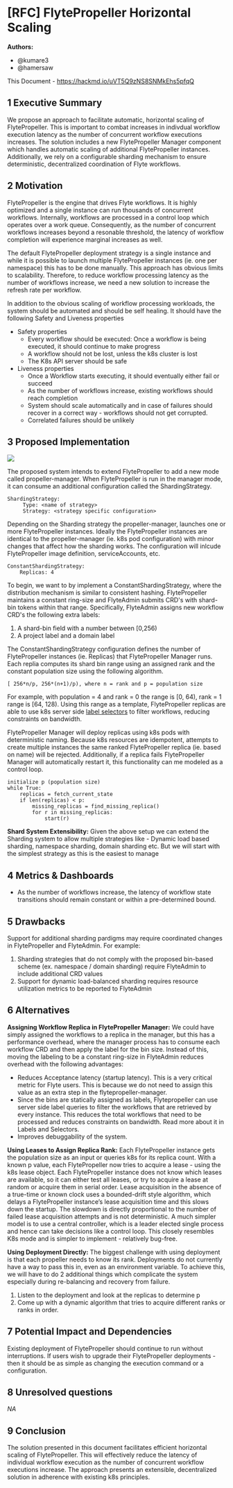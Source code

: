 # [RFC] FlytePropeller Horizontal Scaling

**Authors:**

- @kumare3
- @hamersaw

This Document - https://hackmd.io/uVT5Q9zNS8SNMkEhs5pfqQ

## 1 Executive Summary

We propose an approach to facilitate automatic, horizontal scaling of FlytePropeller. This is important to combat increases in indivdual workflow execution latency as the number of concurrent workflow executions increases. The solution includes a new FlytePropeller Manager component which handles automatic scaling of additional FlytePropeller instances. Additionally, we rely on a configurable sharding mechanism to ensure deterministic, decentralized coordination of Flyte workflows.

## 2 Motivation

FlytePropeller is the engine that drives Flyte workflows. It is highly optimized and a single instance can run thousands of concurrent workflows. Internally, workflows are processed in a control loop which operates over a work queue. Consequently, as the number of concurrent workflows increases beyond a resonable threshold, the latency of workflow completion will experience marginal increases as well.

The default FlytePropeller deployment strategy is a single instance and while it is possible to launch multiple FlytePropeller instances (ie. one per namespace) this has to be done manually. This approach has obvious limits to scalability. Therefore, to reduce workflow processing latency as the number of workflows increase, we need a new solution to increase the refresh rate per workflow.

In addition to the obvious scaling of workflow processing workloads, the system should be automated and should be self healing. It should have the following Safety and Liveness properties
- Safety properties
    - Every workflow should be executed: Once a workflow is being executed, it should continue to make progress
    - A workflow should not be lost, unless the k8s cluster is lost
    - The K8s API server should be safe
- Liveness properties
    - Once a Workflow starts executing, it should eventually either fail or succeed
    - As the number of workflows increase, existing workflows should reach completion
    - System should scale automatically and in case of failures should recover in a correct way - workflows should not get corrupted.
    - Correlated failures should be unlikely


## 3 Proposed Implementation

![](https://i.imgur.com/ru21IDU.png)

The proposed system intends to extend FlytePropeller to add a new mode called propeller-manager. When FlytePropeller is run in the manager mode, it can consume an additional configuration called the ShardingStrategy.

```yaml=
ShardingStrategy:
     Type: <name of strategy>
     Strategy: <strategy specific configuration>
```

Depending on the Sharding strategy the propeller-manager, launches one or more FlytePropeller instances. Ideally the FlytePropeller instances are identical to the propeller-manager (ie. k8s pod configuration) with minor changes that affect how the sharding works. The configuration will inlcude FlytePropeller image definition, serviceAccounts, etc.

```yaml=
ConstantShardingStrategy:
    Replicas: 4
```

To begin, we want to by implement a ConstantShardingStrategy, where the distribution mechanism is similar to consistent hashing. FlytePropeller maintains a constant ring-size and FlyteAdmin submits CRD's with shard-bin tokens within that range. Specifically, FlyteAdmin assigns new workflow CRD's the following extra labels:

1. A shard-bin field with a number between \[0,256)
2. A project label and a domain label

The ConstantShardingStrategy configuration defines the number of FlytePropeller instances (ie. Replicas) that FlytePropeller Manager runs. Each replia computes its shard bin range using an assigned rank and the constant population size using the following algorithm. 

    [ 256*n/p, 256*(n+1)/p), where n = rank and p = population size

For example, with population = 4 and rank = 0 the range is \[0, 64), rank = 1 range is \[64, 128). Using this range as a template, FlytePropeller replicas are able to use k8s server side [label selectors](https://kubernetes.io/docs/concepts/overview/working-with-objects/labels/) to filter workflows, reducing constraints on bandwidth.

FlytePropeller Manager will deploy replicas using k8s pods with deterministic naming. Because k8s resources are idempotent, attempts to create multiple instances the same ranked FlytePropeller replica (ie. based on name) will be rejected. Additionally, if a replica fails FlytePropeller Manager will automatically restart it, this functionality can me modeled as a control loop.

```go=
initialize p (population size)
while True:
    replicas = fetch_current_state
    if len(replicas) < p:
        missing_replicas = find_missing_replica()
        for r in missing_replicas:
            start(r)
```

**Shard System Extensibility:** Given the above setup we can extend the Sharding system to allow multiple strategies like - Dynamic load based sharding, namespace sharding, domain sharding etc. But we will start with the simplest strategy as this is the easiest to manage


## 4 Metrics & Dashboards

- As the number of workflows increase, the latency of workflow state transitions should remain constant or within a pre-determined bound.

## 5 Drawbacks

Support for additional sharding pardigms may require coordinated changes in FlytePropeller and FlyteAdmin. For example:
1. Sharding strategies that do not comply with the proposed bin-based scheme (ex. namespace / domain sharding) require FlyteAdmin to include additional CRD values
2. Support for dynamic load-balanced sharding requires resource utilization metrics to be reported to FlyteAdmin

## 6 Alternatives

**Assigning Workflow Replica in FlytePropeller Manager:** We could have simply assigned the workflows to a replica in the manager, but this has a performance overhead, where the manager process has to consume each workflow CRD and then apply the label for the bin size. Instead of this, moving the labeling to be a constant ring-size in FlyteAdmin reduces overhead with the following advantages:
- Reduces Acceptance latency (startup latency). This is a very critical metric for Flyte users. This is because we do not need to assign this value as an extra step in the flytepropeller-manager.
- Since the bins are statically assigned as labels, Flytepropeller can use server side label queries to filter the workflows that are retrieved by every instance. This reduces the total workflows that need to be processed and reduces constraints on bandwidth. Read more about it in Labels and Selectors.
- Improves debuggability of the system.

**Using Leases to Assign Replica Rank:** Each FlytePropeller instance gets the population size as an input or queries k8s for its replica count. With a known p value, each FlytePropeller now tries to acquire a lease - using the k8s lease object. Each FlytePropeller instance does not know which leases are available, so it can either test all leases, or try to acquire a lease at random or acquire them in serial order. Lease acquisition in the absence of a true-time or known clock uses a bounded-drift style algorithm, which delays a FlytePropeller instance’s lease acquisition time and this slows down the startup. The slowdown is directly proportional to the number of failed lease acquisition attempts and is not deterministic.
A much simpler model is to use a central controller, which is a leader elected single process and hence can take decisions like a control loop. This closely resembles K8s mode and is simpler to implement - relatively bug-free.

**Using Deployment Directly:** The biggest challenge with using deployment is that each propeller needs to know its rank. Deployments do not currently have a way to pass this in, even as an environment variable. To achieve this, we will have to do 2 additional things which complicate the system especially during re-balancing and recovery from failure.
1. Listen to the deployment and look at the replicas to determine p
2. Come up with a dynamic algorithm that tries to acquire different ranks or ranks in order.


## 7 Potential Impact and Dependencies

Existing deployment of FlytePropeller should continue to run without interruptions. If users wish to upgrade their FlytePropeller deployments - then it should be as simple as changing the execution command or a configuration.

## 8 Unresolved questions

_NA_

## 9 Conclusion

The solution presented in this document facilitates efficient horizontal scaling of FlytePropeller. This will effectively reduce the latency of individual workflow execution as the number of concurrent workflow executions increase. The approach presents an extensible, decentralized solution in adherence with existing k8s principles.